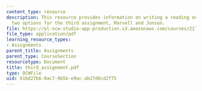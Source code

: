 ```yaml
---
content_type: resource
description: This resource provides information on writing a reading on one of the
  two options for the third assignment, Marvell and Jonson.
file: https://ol-ocw-studio-app-production.s3.amazonaws.com/courses/21l-004-major-poets-fall-2001/61bd27b60ac79b5be9acab27d6cd2f75_third_assignment.pdf
file_type: application/pdf
learning_resource_types:
- Assignments
parent_title: Assignments
parent_type: CourseSection
resourcetype: Document
title: third_assignment.pdf
type: OCWFile
uid: 61bd27b6-0ac7-9b5b-e9ac-ab27d6cd2f75
---
```

